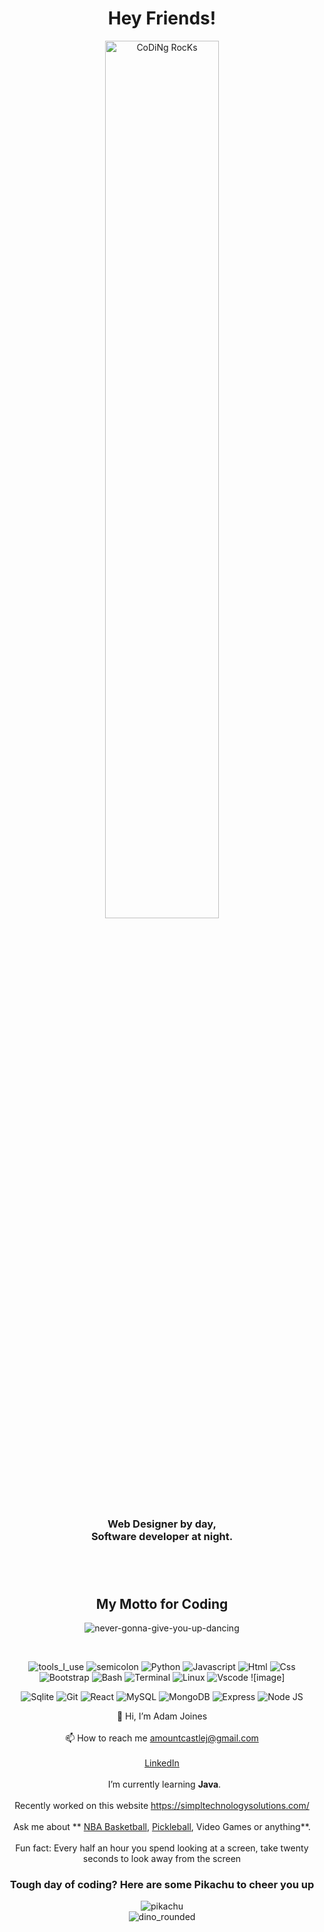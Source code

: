 
<!---
amountcastlej/amountcastlej is a ✨ special ✨ repository because its `README.md` (this file) appears on your GitHub profile.
You can click the Preview link to take a look at your changes.
--->

<div align="center" width="50">

  <h1>Hey Friends!</h1>
<img src="https://github.com/SP-XD/SP-XD/blob/main/images/dev-working_rounded.gif?raw=true" href="https://github.com/sp-xd" alt="CoDiNg RocKs"  width="60%"/><br> 
  
<h3>Web Designer by day, <br> Software developer
at night.

  
<br><br><h2>My Motto for Coding</h2>
![never-gonna-give-you-up-dancing](https://user-images.githubusercontent.com/76575654/208482882-ed636da6-ed46-4e1d-9ad6-e7a2adb9173a.gif)

<br>

![tools_I_use](https://img.shields.io/badge/-%F0%9F%9A%80%20Tools%20I%20use-orange)
![semicolon](https://img.shields.io/badge/-%3A-orange)
![Python](https://img.shields.io/badge/Python-FFD43B?style=flat&logo=python&logoColor=darkgreen)
![Javascript](https://img.shields.io/badge/JavaScript-323330?style=flat&logo=javascript&logoColor=F7DF1E)
![Html](https://img.shields.io/badge/HTML5-E34F26?style=flat&logo=html5&logoColor=white)
![Css](https://img.shields.io/badge/CSS3-1572B6?style=flat&logo=css3&logoColor=white)
![Bootstrap](https://img.shields.io/badge/Bootstrap-1572B6?style=flat&logo=Bootstrap3&logoColor=white)
![Bash](https://img.shields.io/badge/GNU%20Bash-4EAA25?style=flat&logo=GNU%20Bash&logoColor=white)
![Terminal](https://img.shields.io/badge/GNU%20Terminal-4EAA25?style=flat&logo=GNU%20Terminal&logoColor=white)
![Linux](https://img.shields.io/badge/Linux-FCC624?style=flat&logo=linux&logoColor=black)
![Vscode](https://img.shields.io/badge/Visual_Studio_Code-0078D4?style=flat&logo=visual%20studio%20code&logoColor=white)
![image]

![Sqlite](https://img.shields.io/badge/SQLite-07405E?style=flat&logo=sqlite&logoColor=white)
![Git](https://img.shields.io/badge/GIT-E44C30?style=flat&logo=git&logoColor=white)
![React](https://img.shields.io/badge/React-323330?style=flat&logo=react&logoColor=F7DF1E)
![MySQL](https://img.shields.io/badge/MySQL-07405E?style=flat&logo=mysql&logoColor=white)
![MongoDB](https://img.shields.io/badge/MongoDB-07405E?style=flat&logo=MongoDB&logoColor=white)
![Express](https://img.shields.io/badge/Express-07405E?style=flat&logo=express&logoColor=F7DF1E)
![Node JS](https://img.shields.io/badge/NodeJS-323330?style=flat&logo=NodeJS&logoColor=F7DF1E)
 

👋 Hi, I’m Adam Joines<br><br>
   📫 How to reach me amountcastlej@gmail.com<br><br>
   [LinkedIn](https://www.linkedin.com/in/adam-joines-800759b5)<br><br>
   &nbsp; I’m currently learning **Java**.<br><br>
   Recently worked on this website https://simpltechnologysolutions.com/<br><br>
   Ask me about ** [NBA Basketball](https://www.youtube.com/watch?v=LAr6oAKieHk), [Pickleball](https://www.youtube.com/watch?v=4OQC7cvfmm8), Video Games or anything**. <br><br>
   Fun fact: Every half an hour you spend looking at a screen, take twenty seconds to look away from the screen<br>

<div align="center" >
<a href="https://github.com/amountcastlej"></a>
 
<h3>Tough day of coding? Here are some Pikachu to cheer you up</h3>

![pikachu](https://user-images.githubusercontent.com/76575654/205540945-4b8373f3-0c97-4fc8-a874-3ae16782066e.gif)
<br>
![dino_rounded](https://user-images.githubusercontent.com/76575654/205417137-b42900e0-8ca0-453b-a09d-f21875c223bb.gif)

</div>

